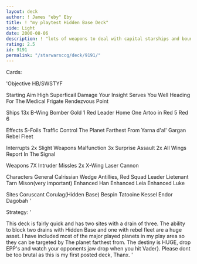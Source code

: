 ```yaml
---
layout: deck
author: ! James "eby" Eby
title: ! "my playtest Hidden Base Deck"
side: Light
date: 2000-08-06
description: ! "lots of weapons to deal with capital starships and bounty hunter ships"
rating: 2.5
id: 9191
permalink: "/starwarsccg/deck/9191/"
---
```

Cards: 

'Objective
HB/SWSTYF

Starting
Aim High
Superficail Damage
Your Insight Serves You Well
Heading For The Medical Frigate
Rendezvous Point

Ships
13x B-Wing Bomber
Gold 1
Red Leader
Home One
Artoo in Red 5
Red 6

Effects
S-Foils
Traffic Control
The Planet Farthest From
Yarna d'al' Gargan
Rebel Fleet

Interrupts
2x Slight Weapons Malfunction
3x Surprise Assault
2x All Wings Report In
The Signal

Weapons
7X Intruder Missles
2x X-Wing Laser Cannon

Characters
General Calrissian
Wedge Antillies, Red Squad Leader
Lietenant Tarn Mison(very important)
Enhanced Han
Enhanced Leia
Enhanced Luke

Sites
Coruscant
Corulag(Hidden Base)
Bespin
Tatooine
Kessel
Endor
Dagobah
'

Strategy: '

This deck is fairly quick and has two sites with a drain of three. The ability to block two drains with Hidden Base and one with rebel fleet are a huge asset. I have included most of the major played planets in my play area so they can be targeted by The planet farthest from. The destiny is HUGE, drop EPP's and watch your opponents jaw drop when you hit Vader}.
Please dont be too brutal as this is my first posted deck, Thanx.
'
